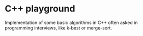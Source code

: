 # C++ playground

Implementation of some basic algorithms in C++ often asked in programming interviews, like k-best or merge-sort.
